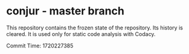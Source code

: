 # conjur - master branch

This repository contains the frozen state of the repository.
Its history is cleared. It is used only for static code
analysis with Codacy.

Commit Time: 1720227385